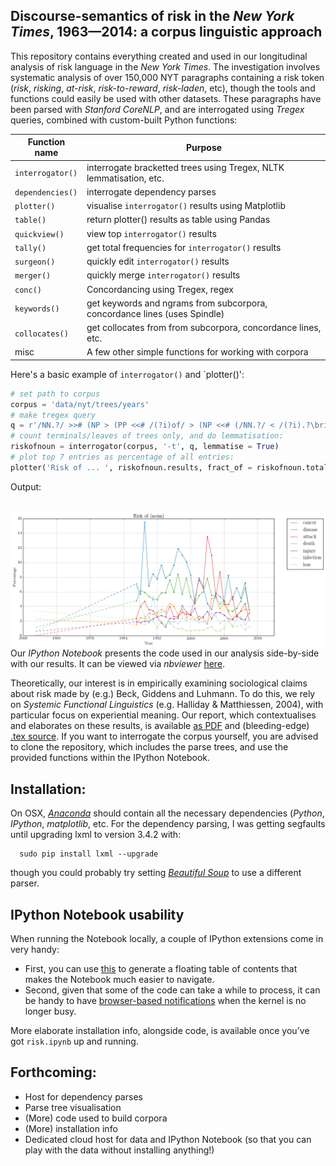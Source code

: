 ## Discourse-semantics of risk in the *New York Times*, 1963&mdash;2014: a corpus linguistic approach

This repository contains everything created and used in our longitudinal analysis of risk language in the *New York Times*. The investigation involves systematic analysis of over 150,000 NYT paragraphs containing a risk token (*risk*, *risking*, *at-risk*, *risk-to-reward*, *risk-laden*, etc), though the tools and functions could easily be used with other datasets. These paragraphs have been parsed with *Stanford CoreNLP*, and are interrogated using *Tregex* queries, combined with custom-built Python functions:

| **Function name** | **Purpose**                            |
| ----------------- | ---------------------------------- |
| `interrogator()`  | interrogate bracketted trees using Tregex, NLTK lemmatisation, etc.         |
| `dependencies()`  | interrogate dependency parses         |
| `plotter()`       | visualise `interrogator()` results using Matplotlib |
| `table()`          | return plotter() results as table using Pandas |
| `quickview()`     | view top `interrogator()` results      |
| `tally()`       | get total frequencies for `interrogator()` results      |
| `surgeon()`       | quickly edit `interrogator()` results      |
| `merger()`       | quickly merge `interrogator()` results      |
| `conc()`          | Concordancing using Tregex, regex |
| `keywords()`          | get keywords and ngrams from subcorpora, concordance lines (uses Spindle) |
| `collocates()`          | get collocates from from subcorpora, concordance lines, etc. |
| misc | A few other simple functions for working with corpora |

Here's a basic example of `interrogator()` and `plotter()':

```python
# set path to corpus
corpus = 'data/nyt/trees/years'
# make tregex query
q = r'/NN.?/ >># (NP > (PP <<# /(?i)of/ > (NP <<# (/NN.?/ < /(?i).?\brisk.?/))))'
# count terminals/leaves of trees only, and do lemmatisation:
riskofnoun = interrogator(corpus, '-t', q, lemmatise = True)
# plot top 7 entries as percentage of all entries:
plotter('Risk of ... ', riskofnoun.results, fract_of = riskofnoun.totals, num_to_plot = 7, skip63 = False)
```

Output: 

<br>
<img style="float:left" src="https://raw.githubusercontent.com/interrogator/risk/master/images/riskofnoun.png" />
<br>


Our *IPython Notebook* presents the code used in our analysis side-by-side with our results. It can be viewed via *nbviewer* [here](http://nbviewer.ipython.org/github/interrogator/risk/blob/master/risk.ipynb). 

Theoretically, our interest is in empirically examining sociological claims about risk made by (e.g.) Beck, Giddens and Luhmann. To do this, we rely on *Systemic Functional Linguistics* (e.g. Halliday & Matthiessen, 2004), with particular focus on experiential meaning. Our report, which contextualises and elaborates on these results, is available [as PDF](https://raw.githubusercontent.com/interrogator/risk/master/report/risk_report.pdf) and (bleeding-edge) [.tex source](https://github.com/interrogator/risk/blob/master/report/risk_report.tex). If you want to interrogate the corpus yourself, you are advised to clone the repository, which includes the parse trees, and use the provided functions within the IPython Notebook.

## Installation:

On OSX, [*Anaconda*](http://continuum.io/downloads) should contain all the necessary dependencies (*Python*, *IPython*, *matplotlib*, etc. For the dependency parsing, I was getting segfaults until upgrading lxml to version 3.4.2 with:

      sudo pip install lxml --upgrade

though you could probably try setting [*Beautiful Soup*](http://www.crummy.com/software/BeautifulSoup/) to use a different parser.

## IPython Notebook usability

When running the Notebook locally, a couple of IPython extensions come in very handy:

* First, you can use [this](https://github.com/minrk/ipython_extensions) to generate a floating table of contents that makes the Notebook much easier to navigate.
* Second, given that some of the code can take a while to process, it can be handy to have [browser-based notifications](https://github.com/sjpfenninger/ipython-extensions) when the kernel is no longer busy.

More elaborate installation info, alongside code, is available once you've got `risk.ipynb` up and running.

## Forthcoming:

* Host for dependency parses
* Parse tree visualisation
* (More) code used to build corpora
* (More) installation info
* Dedicated cloud host for data and IPython Notebook (so that you can play with the data without installing anything!)
